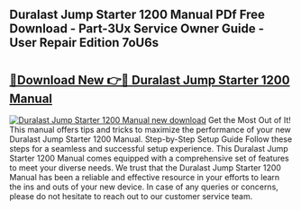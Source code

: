 ## Duralast Jump Starter 1200 Manual PDf Free Download - Part-3Ux Service Owner Guide - User Repair Edition 7oU6s

# <h2><a href="http://bc28227.oget.top/?id=Duralast+Jump+Starter+1200+Manual">🔗Download New 👉🔴 Duralast Jump Starter 1200 Manual</a></h2>

[![Duralast Jump Starter 1200 Manual new download](https://i.imgur.com/5g1atiW.png)](http://bc28227.oget.top/?id=Duralast+Jump+Starter+1200+Manual)
Get the Most Out of It! This manual offers tips and tricks to maximize the performance of your new Duralast Jump Starter 1200 Manual. Step-by-Step Setup Guide Follow these steps for a seamless and successful setup experience. This Duralast Jump Starter 1200 Manual comes equipped with a comprehensive set of features to meet your diverse needs. We trust that the Duralast Jump Starter 1200 Manual has been a reliable and effective resource in your efforts to learn the ins and outs of your new device. In case of any queries or concerns, please do not hesitate to reach out to our customer service team.
